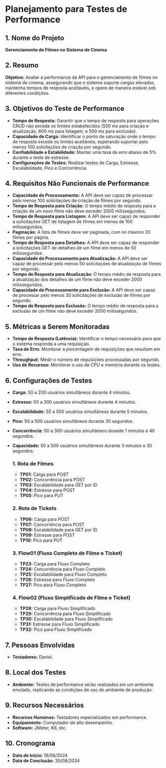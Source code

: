 # Planejamento para Testes de Performance

## 1. Nome do Projeto
**Gerenciamento de Filmes no Sistema de Cinema**

## 2. Resumo
**Objetivo:** Avaliar a performance da API para o gerenciamento de filmes no sistema de cinema, assegurando que o sistema suporte cargas elevadas, mantenha tempos de resposta aceitáveis, e opere de maneira estável sob diferentes condições.

## 3. Objetivos do Teste de Performance
- **Tempo de Resposta:** Garantir que o tempo de resposta para operações CRUD não exceda os limites estabelecidos (500 ms para criação e atualização, 600 ms para listagem, e 500 ms para exclusão).
- **Capacidade de Carga:** Identificar o ponto de saturação onde o tempo de resposta excede os limites aceitáveis, esperando suportar pelo menos 100 solicitações de criação por segundo.
- **Confiabilidade e Estabilidade:** Manter uma taxa de erro abaixo de 5% durante o teste de estresse.
- **Configurações de Testes:** Realizar testes de Carga, Estresse, Escalabilidade, Pico e Concorrência.

## 4. Requisitos Não Funcionais de Performance
- **Capacidade de Processamento:** A API deve ser capaz de processar pelo menos 100 solicitações de criação de filmes por segundo.
- **Tempo de Resposta para Criação:** O tempo médio de resposta para a criação de um novo filme não deve exceder 2000 milissegundos.
- **Tempo de Resposta para Listagem:** A API deve ser capaz de responder a solicitações GET de listagem de filmes em menos de 100 milissegundos.
- **Paginação:** A lista de filmes deve ser paginada, com no máximo 20 filmes por página.
- **Tempo de Resposta para Detalhes:** A API deve ser capaz de responder a solicitações GET de detalhes de um filme em menos de 50 milissegundos.
- **Capacidade de Processamento para Atualização:** A API deve ser capaz de processar pelo menos 50 solicitações de atualização de filmes por segundo.
- **Tempo de Resposta para Atualização:** O tempo médio de resposta para a atualização dos detalhes de um filme não deve exceder 2000 milissegundos.
- **Capacidade de Processamento para Exclusão:** A API deve ser capaz de processar pelo menos 30 solicitações de exclusão de filmes por segundo.
- **Tempo de Resposta para Exclusão:** O tempo médio de resposta para a exclusão de um filme não deve exceder 2000 milissegundos.

## 5. Métricas a Serem Monitoradas
- **Tempo de Resposta (Latência):** Identificar o tempo necessário para que o sistema responda a uma requisição.
- **Taxa de Erro:** Monitorar a porcentagem de requisições que resultam em erro.
- **Throughput:** Medir o número de requisições processadas por segundo.
- **Uso de Recursos:** Monitorar o uso de CPU e memória durante os testes.

## 6. Configurações de Testes
- **Carga:** 50 a 200 usuários simultâneos durante 4 minutos.
- **Estresse:** 50 a 300 usuários simultâneos durante 4 minutos.
- **Escalabilidade:** 50 a 500 usuários simultâneos durante 5 minutos.
- **Pico:** 50 a 500 usuários simultâneos durante 30 segundos.
- **Concorrência:** 50 a 300 usuários simultâneos durante 1 minutos e 40 segundos.
- **Capacidade:** 50 a 500 usuários simultâneos durante 3 minutos e 30 segundos.


    ### 1. Rota de Filmes
    - **TP01:** Carga para POST
    - **TP02:** Concorrência para POST
    - **TP03:** Escalabilidade para GET por ID
    - **TP04:** Estresse para POST
    - **TP05:** Pico para PUT

    ### 2. Rota de Tickets
    - **TP06:** Carga para POST
    - **TP07:** Concorrência para POST
    - **TP08:** Escalabilidade para GET por ID
    - **TP09:** Estresse para POST
    - **TP10:** Pico para PUT

    ### 3. Flow01 (Fluxo Completo de Filme e Ticket)
    - **TP23:** Carga para Fluxo Completo
    - **TP24:** Concorrência para Fluxo Completo
    - **TP25:** Escalabilidade para Fluxo Completo
    - **TP26:** Estresse para Fluxo Completo
    - **TP27:** Pico para Fluxo Completo

    ### 4. Flow02 (Fluxo Simplificado de Filme e Ticket)
    - **TP28:** Carga para Fluxo Simplificado
    - **TP29:** Concorrência para Fluxo Simplificado
    - **TP30:** Escalabilidade para Fluxo Simplificado
    - **TP31:** Estresse para Fluxo Simplificado
    - **TP32:** Pico para Fluxo Simplificado


## 7. Pessoas Envolvidas
- **Testadores:** Daniel.

## 8. Local dos Testes
- **Ambiente:** Testes de performance serão realizados em um ambiente emulado, replicando as condições de uso do ambiente de produção.

## 9. Recursos Necessários
- **Recursos Humanos:** Testadores especializados em performance.
- **Equipamento:** Computador de alto desempenho.
- **Software:** JMeter, K6, etc.

## 10. Cronograma
- **Data de Início:** 19/08/2024
- **Data de Conclusão:** 30/08/2024
